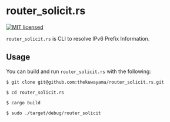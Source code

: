 # router_solicit.rs

[![MIT licensed](https://img.shields.io/badge/license-MIT-brightgreen.svg)](https://raw.githubusercontent.com/thekuwayama/router_solicit.rs/master/LICENSE.txt)

`router_solicit.rs` is CLI to resolve IPv6 Prefix Information.

## Usage

You can build and run `router_solicit.rs` with the following:

```
$ git clone git@github.com:thekuwayama/router_solicit.rs.git

$ cd router_solicit.rs

$ cargo build

$ sudo ./target/debug/router_solicit
```

